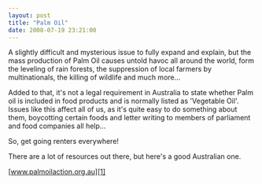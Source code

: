 ```yaml
---
layout: post
title: "Palm Oil"
date: 2008-07-19 23:21:00
---
```


A slightly difficult and mysterious issue to fully expand and explain, but the mass production of Palm Oil causes untold havoc all around the world, form the leveling of rain forests, the suppression of local farmers by multinationals, the killing of wildlife and much more...

Added to that, it's not a legal requirement in Australia to state whether Palm oil is included in food products and is normally listed as 'Vegetable Oil'. Issues like this affect all of us, as it's quite easy to do something about them, boycotting <span class="blsp-spelling-corrected" id="SPELLING_ERROR_5">certain</span> foods and letter writing to members of parliament and food companies all help...

So, get going renters everywhere!

There are a lot of resources out there, but here's a good Australian one.

[www.palmoilaction.org.au][1]

 [1]: http://palmoilaction.org.au/